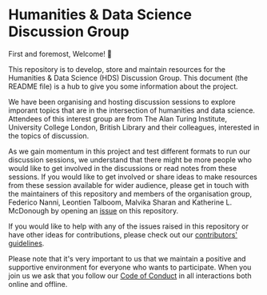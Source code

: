 # Humanities & Data Science Discussion Group

First and foremost, Welcome! 🎉

This repository is to develop, store and maintain resources for the Humanities & Data Science (HDS) Discussion Group. 
This document (the README file) is a hub to give you some information about the project.

We have been organising and hosting discussion sessions to explore imporant topics that are in the intersection of humanities and data science.
Attendees of this interest group are from The Alan Turing Institute, University College London, British Library and their colleagues, interested in the topics of discussion.

As we gain momentum in this project and test different formats to run our discussion sessions, we understand that there might be more people who would like to get involved in the discussions or read notes from these sessions. If you would like to get involved or share ideas to make resources from these session available for wider audience, please get in touch with the maintainers of this repository and members of the organisation group, Federico Nanni, Leontien Talboom, Malvika Sharan and Katherine L. McDonough by opening an [issue](https://github.com/fedenanni/HDS-DiscussionGroup/issues) on this repository.

If you would like to help with any of the issues raised in this repository or have other ideas for contributions, please check out our [contributors' guidelines](./CONTRIBUTING.md).

Please note that it's very important to us that we maintain a positive and supportive environment for everyone who wants to participate.
When you join us we ask that you follow our [Code of Conduct](CODE_OF_CONDUCT.md) in all interactions both online and offline.
